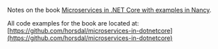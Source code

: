Notes on the book [Microservices in .NET Core
with examples in Nancy](https://www.manning.com/books/microservices-in-net-core).

All code examples for the book are located at: [https://github.com/horsdal/microservices-in-dotnetcore](https://github.com/horsdal/microservices-in-dotnetcore)
